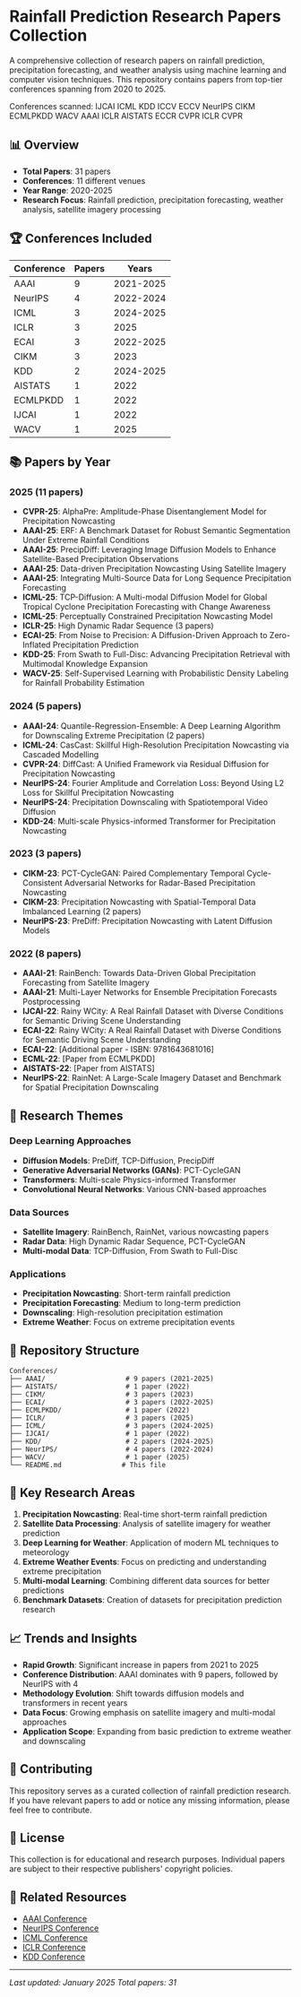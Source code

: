 # Rainfall Prediction Research Papers Collection

A comprehensive collection of research papers on rainfall prediction, precipitation forecasting, and weather analysis using machine learning and computer vision techniques. This repository contains papers from top-tier conferences spanning from 2020 to 2025.

Conferences scanned: IJCAI ICML KDD ICCV ECCV NeurIPS CIKM ECMLPKDD WACV AAAI ICLR AISTATS ECCR CVPR ICLR CVPR 

## 📊 Overview

- **Total Papers**: 31 papers
- **Conferences**: 11 different venues
- **Year Range**: 2020-2025
- **Research Focus**: Rainfall prediction, precipitation forecasting, weather analysis, satellite imagery processing

## 🏆 Conferences Included

| Conference | Papers | Years |
|------------|--------|-------|
| AAAI | 9 | 2021-2025 |
| NeurIPS | 4 | 2022-2024 |
| ICML | 3 | 2024-2025 |
| ICLR | 3 | 2025 |
| ECAI | 3 | 2022-2025 |
| CIKM | 3 | 2023 |
| KDD | 2 | 2024-2025 |
| AISTATS | 1 | 2022 |
| ECMLPKDD | 1 | 2022 |
| IJCAI | 1 | 2022 |
| WACV | 1 | 2025 |

## 📚 Papers by Year

### 2025 (11 papers)
- **CVPR-25**: AlphaPre: Amplitude-Phase Disentanglement Model for Precipitation Nowcasting 
- **AAAI-25**: ERF: A Benchmark Dataset for Robust Semantic Segmentation Under Extreme Rainfall Conditions
- **AAAI-25**: PrecipDiff: Leveraging Image Diffusion Models to Enhance Satellite-Based Precipitation Observations
- **AAAI-25**: Data-driven Precipitation Nowcasting Using Satellite Imagery
- **AAAI-25**: Integrating Multi-Source Data for Long Sequence Precipitation Forecasting
- **ICML-25**: TCP-Diffusion: A Multi-modal Diffusion Model for Global Tropical Cyclone Precipitation Forecasting with Change Awareness
- **ICML-25**: Perceptually Constrained Precipitation Nowcasting Model
- **ICLR-25**: High Dynamic Radar Sequence (3 papers)
- **ECAI-25**: From Noise to Precision: A Diffusion-Driven Approach to Zero-Inflated Precipitation Prediction
- **KDD-25**: From Swath to Full-Disc: Advancing Precipitation Retrieval with Multimodal Knowledge Expansion
- **WACV-25**: Self-Supervised Learning with Probabilistic Density Labeling for Rainfall Probability Estimation

### 2024 (5 papers)
- **AAAI-24**: Quantile-Regression-Ensemble: A Deep Learning Algorithm for Downscaling Extreme Precipitation (2 papers)
- **ICML-24**: CasCast: Skillful High-Resolution Precipitation Nowcasting via Cascaded Modelling
- **CVPR-24**: DiffCast: A Unified Framework via Residual Diffusion for Precipitation Nowcasting
- **NeurIPS-24**: Fourier Amplitude and Correlation Loss: Beyond Using L2 Loss for Skillful Precipitation Nowcasting
- **NeurIPS-24**: Precipitation Downscaling with Spatiotemporal Video Diffusion
- **KDD-24**: Multi-scale Physics-informed Transformer for Precipitation Nowcasting

### 2023 (3 papers)
- **CIKM-23**: PCT-CycleGAN: Paired Complementary Temporal Cycle-Consistent Adversarial Networks for Radar-Based Precipitation Nowcasting
- **CIKM-23**: Precipitation Nowcasting with Spatial-Temporal Data Imbalanced Learning (2 papers)
- **NeurIPS-23**: PreDiff: Precipitation Nowcasting with Latent Diffusion Models

### 2022 (8 papers)
- **AAAI-21**: RainBench: Towards Data-Driven Global Precipitation Forecasting from Satellite Imagery
- **AAAI-21**: Multi-Layer Networks for Ensemble Precipitation Forecasts Postprocessing
- **IJCAI-22**: Rainy WCity: A Real Rainfall Dataset with Diverse Conditions for Semantic Driving Scene Understanding
- **ECAI-22**: Rainy WCity: A Real Rainfall Dataset with Diverse Conditions for Semantic Driving Scene Understanding
- **ECAI-22**: [Additional paper - ISBN: 9781643681016]
- **ECML-22**: [Paper from ECMLPKDD]
- **AISTATS-22**: [Paper from AISTATS]
- **NeurIPS-22**: RainNet: A Large-Scale Imagery Dataset and Benchmark for Spatial Precipitation Downscaling

## 🔬 Research Themes

### Deep Learning Approaches
- **Diffusion Models**: PreDiff, TCP-Diffusion, PrecipDiff
- **Generative Adversarial Networks (GANs)**: PCT-CycleGAN
- **Transformers**: Multi-scale Physics-informed Transformer
- **Convolutional Neural Networks**: Various CNN-based approaches

### Data Sources
- **Satellite Imagery**: RainBench, RainNet, various nowcasting papers
- **Radar Data**: High Dynamic Radar Sequence, PCT-CycleGAN
- **Multi-modal Data**: TCP-Diffusion, From Swath to Full-Disc

### Applications
- **Precipitation Nowcasting**: Short-term rainfall prediction
- **Precipitation Forecasting**: Medium to long-term prediction
- **Downscaling**: High-resolution precipitation estimation
- **Extreme Weather**: Focus on extreme precipitation events

## 📁 Repository Structure

```
Conferences/
├── AAAI/                    # 9 papers (2021-2025)
├── AISTATS/                 # 1 paper (2022)
├── CIKM/                    # 3 papers (2023)
├── ECAI/                    # 3 papers (2022-2025)
├── ECMLPKDD/                # 1 paper (2022)
├── ICLR/                    # 3 papers (2025)
├── ICML/                    # 3 papers (2024-2025)
├── IJCAI/                   # 1 paper (2022)
├── KDD/                     # 2 papers (2024-2025)
├── NeurIPS/                 # 4 papers (2022-2024)
├── WACV/                    # 1 paper (2025)
└── README.md               # This file
```

## 🎯 Key Research Areas

1. **Precipitation Nowcasting**: Real-time short-term rainfall prediction
2. **Satellite Data Processing**: Analysis of satellite imagery for weather prediction
3. **Deep Learning for Weather**: Application of modern ML techniques to meteorology
4. **Extreme Weather Events**: Focus on predicting and understanding extreme precipitation
5. **Multi-modal Learning**: Combining different data sources for better predictions
6. **Benchmark Datasets**: Creation of datasets for precipitation prediction research

## 📈 Trends and Insights

- **Rapid Growth**: Significant increase in papers from 2021 to 2025
- **Conference Distribution**: AAAI dominates with 9 papers, followed by NeurIPS with 4
- **Methodology Evolution**: Shift towards diffusion models and transformers in recent years
- **Data Focus**: Growing emphasis on satellite imagery and multi-modal approaches
- **Application Scope**: Expanding from basic prediction to extreme weather and downscaling

## 🤝 Contributing

This repository serves as a curated collection of rainfall prediction research. If you have relevant papers to add or notice any missing information, please feel free to contribute.

## 📄 License

This collection is for educational and research purposes. Individual papers are subject to their respective publishers' copyright policies.

## 🔗 Related Resources

- [AAAI Conference](https://www.aaai.org/)
- [NeurIPS Conference](https://neurips.cc/)
- [ICML Conference](https://icml.cc/)
- [ICLR Conference](https://iclr.cc/)
- [KDD Conference](https://www.kdd.org/)

---

*Last updated: January 2025*
*Total papers: 31*
